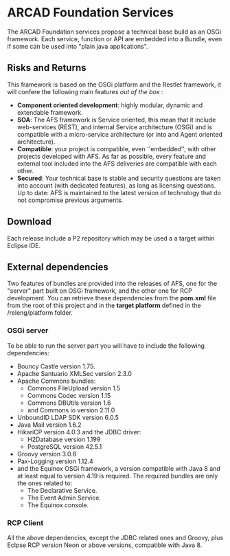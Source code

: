 # ARCAD Foundation Services

The ARCAD Foundation services propose a technical base build as an OSGi framework. Each service, function or API are embedded into a Bundle, even if some can be used into "plain java applications".

## Risks and Returns

This framework is based on the OSGi platform and the Restlet framework, it will confere the following main features *out of the box* :

* **Component oriented development**: highly modular, dynamic and extendable framework.
* **SOA**: The AFS framework is Service oriented, this mean that it include web-services (REST), and internal Service architecture (OSGi) and is compatible with a micro-service architecture (or into and Agent oriented architecture).
* **Compatible**: your project is compatible, even ''embedded'', with other projects developed with AFS. As far as possible, every feature and external tool included into the AFS deliveries are compatible with each other.
* **Secured**: Your technical base is stable and security questions are taken into account (with dedicated features), as long as licensing questions.
Up to date: AFS is maintained to the latest version of technology that do not compromise previous arguments.


## Download

Each release include a P2 repository which may be used a a target within Eclipse IDE.


## External dependencies

Two features of bundles are provided into the releases of AFS, one for the "server" part built on OSGi framework, and the other one for RCP development.
You can retrieve these dependencies from the **pom.xml** file from the root of this project and in the **target platform** defined in the /releng/platform folder.

### OSGi server

To be able to run the server part you will have to include the following dependencies:

* Bouncy Castle version 1.75.
* Apache Santuario XMLSec version 2.3.0
* Apache Commons bundles:
  * Commons FileUpload version 1.5
  * Commons Codec version 1.15
  * Commons DBUtils version 1.6
  * and Commons io version 2.11.0
* UnboundID LDAP SDK version 6.0.5
* Java Mail version 1.6.2
* HikariCP version 4.0.3 and the JDBC driver:
  * H2Database version 1.199
  * PostgreSQL version 42.5.1
* Groovy version 3.0.8
* Pax-Logging version 1.12.4
* and the Equinox OSGi framework, a version compatible with Java 8 and at least equal to version 4.19 is required. The required bundles are only the ones related to:
  * The Declarative Service.
  * The Event Admin Service.
  * The Equinox console.
 
### RCP Client

All the above dependencies, except the JDBC related ones and Groovy, plus Eclpse RCP version Neon or above versions, compatible with Java 8.
